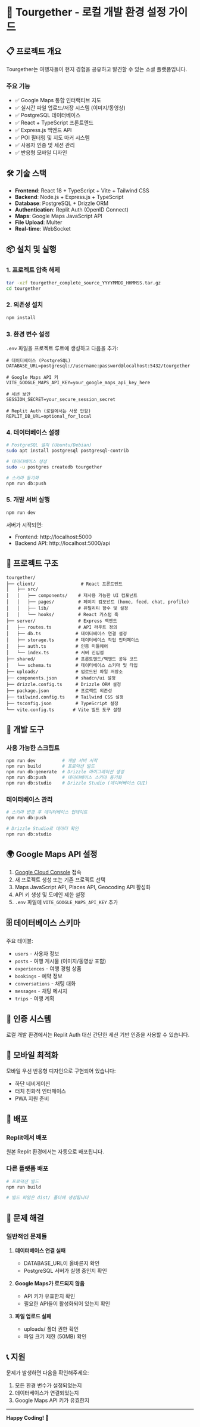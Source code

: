 # 🚀 Tourgether - 로컬 개발 환경 설정 가이드

## 📋 프로젝트 개요
Tourgether는 여행자들이 현지 경험을 공유하고 발견할 수 있는 소셜 플랫폼입니다.

### 주요 기능
- ✅ Google Maps 통합 인터랙티브 지도
- ✅ 실시간 파일 업로드/저장 시스템 (이미지/동영상)  
- ✅ PostgreSQL 데이터베이스
- ✅ React + TypeScript 프론트엔드
- ✅ Express.js 백엔드 API
- ✅ POI 필터링 및 지도 마커 시스템
- ✅ 사용자 인증 및 세션 관리
- ✅ 반응형 모바일 디자인

## 🛠️ 기술 스택
- **Frontend**: React 18 + TypeScript + Vite + Tailwind CSS
- **Backend**: Node.js + Express.js + TypeScript
- **Database**: PostgreSQL + Drizzle ORM
- **Authentication**: Replit Auth (OpenID Connect)
- **Maps**: Google Maps JavaScript API
- **File Upload**: Multer
- **Real-time**: WebSocket

## 📦 설치 및 실행

### 1. 프로젝트 압축 해제
```bash
tar -xzf tourgether_complete_source_YYYYMMDD_HHMMSS.tar.gz
cd tourgether
```

### 2. 의존성 설치
```bash
npm install
```

### 3. 환경 변수 설정
`.env` 파일을 프로젝트 루트에 생성하고 다음을 추가:

```env
# 데이터베이스 (PostgreSQL)
DATABASE_URL=postgresql://username:password@localhost:5432/tourgether

# Google Maps API 키
VITE_GOOGLE_MAPS_API_KEY=your_google_maps_api_key_here

# 세션 보안
SESSION_SECRET=your_secure_session_secret

# Replit Auth (로컬에서는 사용 안함)
REPLIT_DB_URL=optional_for_local
```

### 4. 데이터베이스 설정
```bash
# PostgreSQL 설치 (Ubuntu/Debian)
sudo apt install postgresql postgresql-contrib

# 데이터베이스 생성
sudo -u postgres createdb tourgether

# 스키마 동기화
npm run db:push
```

### 5. 개발 서버 실행
```bash
npm run dev
```

서버가 시작되면:
- Frontend: http://localhost:5000
- Backend API: http://localhost:5000/api

## 📁 프로젝트 구조

```
tourgether/
├── client/                 # React 프론트엔드
│   ├── src/
│   │   ├── components/    # 재사용 가능한 UI 컴포넌트
│   │   ├── pages/         # 페이지 컴포넌트 (home, feed, chat, profile)
│   │   ├── lib/           # 유틸리티 함수 및 설정
│   │   └── hooks/         # React 커스텀 훅
├── server/                # Express 백엔드
│   ├── routes.ts          # API 라우트 정의
│   ├── db.ts             # 데이터베이스 연결 설정
│   ├── storage.ts        # 데이터베이스 작업 인터페이스
│   ├── auth.ts           # 인증 미들웨어
│   └── index.ts          # 서버 진입점
├── shared/               # 프론트엔드/백엔드 공유 코드
│   └── schema.ts         # 데이터베이스 스키마 및 타입
├── uploads/              # 업로드된 파일 저장소
├── components.json       # shadcn/ui 설정
├── drizzle.config.ts     # Drizzle ORM 설정
├── package.json          # 프로젝트 의존성
├── tailwind.config.ts    # Tailwind CSS 설정
├── tsconfig.json         # TypeScript 설정
└── vite.config.ts       # Vite 빌드 도구 설정
```

## 🔧 개발 도구

### 사용 가능한 스크립트
```bash
npm run dev          # 개발 서버 시작
npm run build        # 프로덕션 빌드
npm run db:generate  # Drizzle 마이그레이션 생성
npm run db:push      # 데이터베이스 스키마 동기화
npm run db:studio    # Drizzle Studio (데이터베이스 GUI)
```

### 데이터베이스 관리
```bash
# 스키마 변경 후 데이터베이스 업데이트
npm run db:push

# Drizzle Studio로 데이터 확인
npm run db:studio
```

## 🌍 Google Maps API 설정

1. [Google Cloud Console](https://console.cloud.google.com/) 접속
2. 새 프로젝트 생성 또는 기존 프로젝트 선택
3. Maps JavaScript API, Places API, Geocoding API 활성화
4. API 키 생성 및 도메인 제한 설정
5. `.env` 파일에 `VITE_GOOGLE_MAPS_API_KEY` 추가

## 🗄️ 데이터베이스 스키마

주요 테이블:
- `users` - 사용자 정보
- `posts` - 여행 게시물 (이미지/동영상 포함)
- `experiences` - 여행 경험 상품
- `bookings` - 예약 정보
- `conversations` - 채팅 대화
- `messages` - 채팅 메시지
- `trips` - 여행 계획

## 🔐 인증 시스템

로컬 개발 환경에서는 Replit Auth 대신 간단한 세션 기반 인증을 사용할 수 있습니다.

## 📱 모바일 최적화

모바일 우선 반응형 디자인으로 구현되어 있습니다:
- 하단 네비게이션
- 터치 친화적 인터페이스
- PWA 지원 준비

## 🚀 배포

### Replit에서 배포
원본 Replit 환경에서는 자동으로 배포됩니다.

### 다른 플랫폼 배포
```bash
# 프로덕션 빌드
npm run build

# 빌드 파일은 dist/ 폴더에 생성됩니다
```

## 🐛 문제 해결

### 일반적인 문제들

1. **데이터베이스 연결 실패**
   - DATABASE_URL이 올바른지 확인
   - PostgreSQL 서버가 실행 중인지 확인

2. **Google Maps가 로드되지 않음**
   - API 키가 유효한지 확인
   - 필요한 API들이 활성화되어 있는지 확인

3. **파일 업로드 실패**
   - uploads/ 폴더 권한 확인
   - 파일 크기 제한 (50MB) 확인

## 📞 지원

문제가 발생하면 다음을 확인해주세요:
1. 모든 환경 변수가 설정되었는지
2. 데이터베이스가 연결되었는지
3. Google Maps API 키가 유효한지

---

**Happy Coding! 🎉**